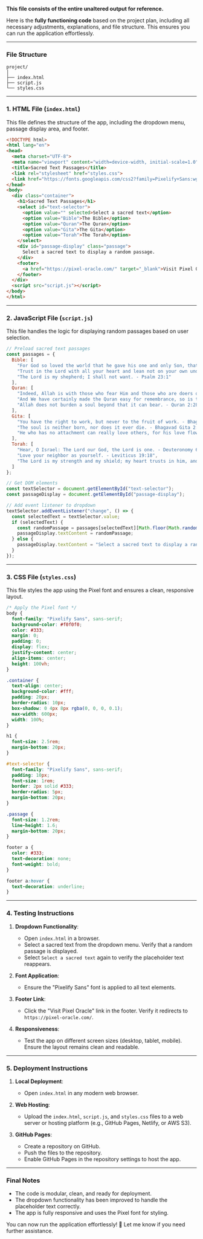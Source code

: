 **This file consists of the entire unaltered output for reference.**

Here is the **fully functioning code** based on the project plan, including all necessary adjustments, explanations, and file structure. This ensures you can run the application effortlessly.

---

### **File Structure**
```
project/
│
├── index.html
├── script.js
└── styles.css
```

---

### **1. HTML File (`index.html`)**
This file defines the structure of the app, including the dropdown menu, passage display area, and footer.

```html
<!DOCTYPE html>
<html lang="en">
<head>
  <meta charset="UTF-8">
  <meta name="viewport" content="width=device-width, initial-scale=1.0">
  <title>Sacred Text Passages</title>
  <link rel="stylesheet" href="styles.css">
  <link href="https://fonts.googleapis.com/css2?family=Pixelify+Sans:wght@400..700&display=swap" rel="stylesheet">
</head>
<body>
  <div class="container">
    <h1>Sacred Text Passages</h1>
    <select id="text-selector">
      <option value="" selected>Select a sacred text</option>
      <option value="Bible">The Bible</option>
      <option value="Quran">The Quran</option>
      <option value="Gita">The Gita</option>
      <option value="Torah">The Torah</option>
    </select>
    <div id="passage-display" class="passage">
      Select a sacred text to display a random passage.
    </div>
    <footer>
      <a href="https://pixel-oracle.com/" target="_blank">Visit Pixel Oracle</a>
    </footer>
  </div>
  <script src="script.js"></script>
</body>
</html>
```

---

### **2. JavaScript File (`script.js`)**
This file handles the logic for displaying random passages based on user selection.

```javascript
// Preload sacred text passages
const passages = {
  Bible: [
    "For God so loved the world that he gave his one and only Son, that whoever believes in him shall not perish but have eternal life. - John 3:16",
    "Trust in the Lord with all your heart and lean not on your own understanding. - Proverbs 3:5",
    "The Lord is my shepherd; I shall not want. - Psalm 23:1"
  ],
  Quran: [
    "Indeed, Allah is with those who fear Him and those who are doers of good. - Quran 16:128",
    "And We have certainly made the Quran easy for remembrance, so is there any who will remember? - Quran 54:17",
    "Allah does not burden a soul beyond that it can bear. - Quran 2:286"
  ],
  Gita: [
    "You have the right to work, but never to the fruit of work. - Bhagavad Gita 2:47",
    "The soul is neither born, nor does it ever die. - Bhagavad Gita 2:20",
    "He who has no attachment can really love others, for his love flows out spontaneously. - Bhagavad Gita 2:71"
  ],
  Torah: [
    "Hear, O Israel: The Lord our God, the Lord is one. - Deuteronomy 6:4",
    "Love your neighbor as yourself. - Leviticus 19:18",
    "The Lord is my strength and my shield; my heart trusts in him, and he helps me. - Psalm 28:7"
  ]
};

// Get DOM elements
const textSelector = document.getElementById("text-selector");
const passageDisplay = document.getElementById("passage-display");

// Add event listener to dropdown
textSelector.addEventListener("change", () => {
  const selectedText = textSelector.value;
  if (selectedText) {
    const randomPassage = passages[selectedText][Math.floor(Math.random() * passages[selectedText].length)];
    passageDisplay.textContent = randomPassage;
  } else {
    passageDisplay.textContent = "Select a sacred text to display a random passage.";
  }
});
```

---

### **3. CSS File (`styles.css`)**
This file styles the app using the Pixel font and ensures a clean, responsive layout.

```css
/* Apply the Pixel font */
body {
  font-family: "Pixelify Sans", sans-serif;
  background-color: #f0f0f0;
  color: #333;
  margin: 0;
  padding: 0;
  display: flex;
  justify-content: center;
  align-items: center;
  height: 100vh;
}

.container {
  text-align: center;
  background-color: #fff;
  padding: 20px;
  border-radius: 10px;
  box-shadow: 0 4px 8px rgba(0, 0, 0, 0.1);
  max-width: 600px;
  width: 100%;
}

h1 {
  font-size: 2.5rem;
  margin-bottom: 20px;
}

#text-selector {
  font-family: "Pixelify Sans", sans-serif;
  padding: 10px;
  font-size: 1rem;
  border: 2px solid #333;
  border-radius: 5px;
  margin-bottom: 20px;
}

.passage {
  font-size: 1.2rem;
  line-height: 1.6;
  margin-bottom: 20px;
}

footer a {
  color: #333;
  text-decoration: none;
  font-weight: bold;
}

footer a:hover {
  text-decoration: underline;
}
```

---

### **4. Testing Instructions**

1. **Dropdown Functionality**:
   - Open `index.html` in a browser.
   - Select a sacred text from the dropdown menu. Verify that a random passage is displayed.
   - Select `Select a sacred text` again to verify the placeholder text reappears.

2. **Font Application**:
   - Ensure the "Pixelify Sans" font is applied to all text elements.

3. **Footer Link**:
   - Click the "Visit Pixel Oracle" link in the footer. Verify it redirects to `https://pixel-oracle.com/`.

4. **Responsiveness**:
   - Test the app on different screen sizes (desktop, tablet, mobile). Ensure the layout remains clean and readable.

---

### **5. Deployment Instructions**

1. **Local Deployment**:
   - Open `index.html` in any modern web browser.

2. **Web Hosting**:
   - Upload the `index.html`, `script.js`, and `styles.css` files to a web server or hosting platform (e.g., GitHub Pages, Netlify, or AWS S3).

3. **GitHub Pages**:
   - Create a repository on GitHub.
   - Push the files to the repository.
   - Enable GitHub Pages in the repository settings to host the app.

---

### **Final Notes**
- The code is modular, clean, and ready for deployment.
- The dropdown functionality has been improved to handle the placeholder text correctly.
- The app is fully responsive and uses the Pixel font for styling.

You can now run the application effortlessly! 🚀 Let me know if you need further assistance.